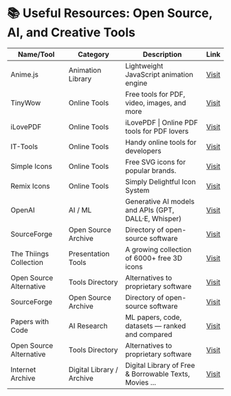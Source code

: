<h1>📚 Useful Resources: Open Source, AI, and Creative Tools</h1>

<table>
  <thead>
    <tr>
      <th>Name/Tool</th>
      <th>Category</th>
      <th>Description</th>
      <th>Link</th>
    </tr>
  </thead>
  <tbody>
    <tr>
      <td>Anime.js</td>
      <td>Animation Library</td>
      <td>Lightweight JavaScript animation engine</td>
      <td><a href="https://animejs.com/" target="_blank" rel="noopener noreferrer">Visit</a></td>
    </tr>
    <tr>
      <td>TinyWow</td>
      <td>Online Tools</td>
      <td>Free tools for PDF, video, images, and more</td>
      <td><a href="https://tinywow.com/" target="_blank" rel="noopener noreferrer">Visit</a></td>
    </tr>
    <tr>
      <td>iLovePDF</td>
      <td>Online Tools</td>
      <td>iLovePDF | Online PDF tools for PDF lovers</td>
      <td><a href="https://www.ilovepdf.com/" target="_blank" rel="noopener noreferrer">Visit</a></td>
    </tr>
    <tr>
      <td>IT-Tools</td>
      <td>Online Tools</td>
      <td>Handy online tools for developers</td>
      <td><a href="https://it-tools.tech/" target="_blank" rel="noopener noreferrer">Visit</a></td>
    </tr>
    <tr>
      <td>Simple Icons</td>
      <td>Online Tools</td>
      <td>Free SVG icons for popular brands.</td>
      <td><a href="https://simpleicons.org/" target="_blank" rel="noopener noreferrer">Visit</a></td>
    </tr>
    <tr>
      <td>Remix Icons</td>
      <td>Online Tools</td>
      <td>Simply Delightful Icon System</td>
      <td><a href="https://remixicon.com/" target="_blank" rel="noopener noreferrer">Visit</a></td>
    </tr>
    <tr>
      <td>OpenAI</td>
      <td>AI / ML</td>
      <td>Generative AI models and APIs (GPT, DALL·E, Whisper)</td>
      <td><a href="https://openai.com" target="_blank" rel="noopener noreferrer">Visit</a></td>
    </tr>
    <tr>
      <td>SourceForge</td>
      <td>Open Source Archive</td>
      <td>Directory of open-source software</td>
      <td><a href="https://sourceforge.net" target="_blank" rel="noopener noreferrer">Visit</a></td>
    </tr>
    <tr>
      <td>The Thiings Collection</td>
      <td>Presentation Tools</td>
      <td>A growing collection of 6000+ free 3D icons</td>
      <td><a href="https://www.thiings.co/things" target="_blank" rel="noopener noreferrer">Visit</a></td>
    </tr>
    <tr>
      <td>Open Source Alternative</td>
      <td>Tools Directory</td>
      <td>Alternatives to proprietary software</td>
      <td><a href="https://opensourcealternative.to" target="_blank" rel="noopener noreferrer">Visit</a></td>
    </tr>
        <tr>
      <td>SourceForge</td>
      <td>Open Source Archive</td>
      <td>Directory of open-source software</td>
      <td><a href="https://sourceforge.net" target="_blank" rel="noopener noreferrer">Visit</a></td>
    </tr>
    <tr>
      <td>Papers with Code</td>
      <td>AI Research</td>
      <td>ML papers, code, datasets — ranked and compared</td>
      <td><a href="https://paperswithcode.com" target="_blank" rel="noopener noreferrer">Visit</a></td>
    </tr>
    <tr>
      <td>Open Source Alternative</td>
      <td>Tools Directory</td>
      <td>Alternatives to proprietary software</td>
      <td><a href="https://opensourcealternative.to" target="_blank" rel="noopener noreferrer">Visit</a></td>
    </tr>
    <tr>
      <td>Internet Archive</td>
      <td>Digital Library / Archive</td>
      <td>Digital Library of Free & Borrowable Texts, Movies ...</td>
      <td><a href="https://archive.org/" target="_blank" rel="noopener noreferrer">Visit</a></td>
    </tr>
  </tbody>
</table>
